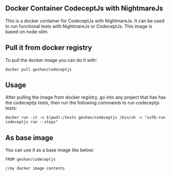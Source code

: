 ## Docker Container CodeceptJs with NightmareJs

This is a docker container for CodeceptJs with NightmareJs. It can be used to run
functional tests with NightmareJs or CodeceptJs. This image is based on node-slim.

## Pull it from docker registry

To pull the docker image you can do it with:

```
docker pull geshan/codeceptjs
```

## Usage

After pulling the image from docker registry, go into any project that has has the
codeceptjs tests, then run the following commands to run codeceptjs tests:

```
docker run -it -v $(pwd):/tests geshan/codeceptjs /bin/sh -c "xvfb-run codeceptjs run --steps"
```

## As base image

You can use it as a base image like below:

```
FROM geshan/codeceptjs

//my docker image contents
```
